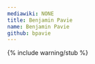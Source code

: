 ```yaml
---
mediawiki: NONE
title: Benjamin Pavie
name: Benjamin Pavie
github: bpavie
---
```


{% include warning/stub %}

